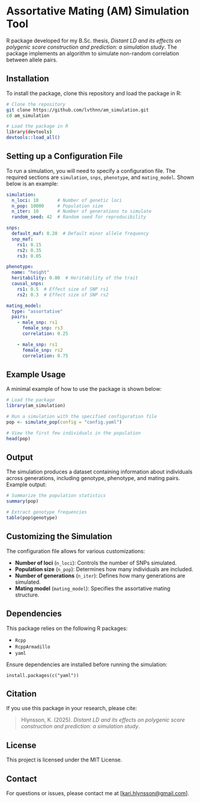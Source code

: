 # Assortative Mating (AM) Simulation Tool

R package developed for my B.Sc. thesis, *Distant LD and its effects on polygenic
score construction and prediction: a simulation study*. The package implements an algorithm
to simulate non-random correlation between allele pairs.

## Installation

To install the package, clone this repository and load the package in R:

```sh
# Clone the repository
git clone https://github.com/lvthnn/am_simulation.git
cd am_simulation

# Load the package in R
library(devtools)
devtools::load_all()
```

## Setting up a Configuration File

To run a simulation, you will need to specify a configuration file. The required
sections are `simulation`, `snps`, `phenotype`, and `mating_model`. Shown below is
an example:

```yaml
simulation:
  n_loci: 10       # Number of genetic loci
  n_pop: 10000     # Population size
  n_iter: 10       # Number of generations to simulate
  random_seed: 42  # Random seed for reproducibility

snps:
  default_maf: 0.20  # Default minor allele frequency
  snp_maf:
    rs1: 0.15
    rs2: 0.35
    rs3: 0.05

phenotype:
  name: "height"
  heritability: 0.80  # Heritability of the trait
  causal_snps:
    rs1: 0.5  # Effect size of SNP rs1
    rs2: 0.3  # Effect size of SNP rs2

mating_model:
  type: "assortative"
  pairs:
    - male_snp: rs1
      female_snp: rs3
      correlation: 0.25

    - male_snp: rs1
      female_snp: rs2
      correlation: 0.75
```

## Example Usage

A minimal example of how to use the package is shown below:

```r
# Load the package
library(am_simulation)

# Run a simulation with the specified configuration file
pop <- simulate_pop(config = "config.yaml")

# View the first few individuals in the population
head(pop)
```

## Output

The simulation produces a dataset containing information about individuals across
generations, including genotype, phenotype, and mating pairs. Example output:

```r
# Summarize the population statistics
summary(pop)

# Extract genotype frequencies
table(pop$genotype)
```

## Customizing the Simulation

The configuration file allows for various customizations:

- **Number of loci** (`n_loci`): Controls the number of SNPs simulated.
- **Population size** (`n_pop`): Determines how many individuals are included.
- **Number of generations** (`n_iter`): Defines how many generations are simulated.
- **Mating model** (`mating_model`): Specifies the assortative mating structure.

## Dependencies

This package relies on the following R packages:

- `Rcpp`
- `RcppArmadillo`
- `yaml`

Ensure dependencies are installed before running the simulation:

```
install.packages(c("yaml"))
```

## Citation

If you use this package in your research, please cite:

> Hlynsson, K. (2025). *Distant LD and its effects on polygenic score construction
> and prediction: a simulation study*.

## License

This project is licensed under the MIT License.

## Contact

For questions or issues, please contact me at [kari.hlynsson@gmail.com].

